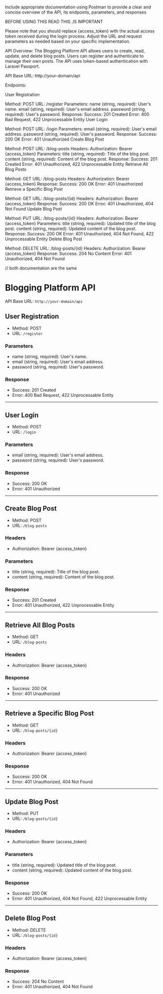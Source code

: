 Include appropriate documentation using Postman to provide a clear and concise overview of the API, its endpoints, parameters, and responses


BEFORE USING THIS READ THIS ,IS IMPORTANT



Please note that you should replace {access_token} with the actual access token received during the login process. Adjust the URL and request parameters as needed based on your specific implementation.




  API Overview:
The Blogging Platform API allows users to create, read, update, and delete blog posts. Users can register and authenticate to manage their own posts. The API uses token-based authentication with Laravel Passport.

API Base URL: http://your-domain/api

Endpoints:

User Registration

Method: POST
URL: /register
Parameters:
name (string, required): User's name.
email (string, required): User's email address.
password (string, required): User's password.
Response:
Success: 201 Created
Error: 400 Bad Request, 422 Unprocessable Entity
User Login

Method: POST
URL: /login
Parameters:
email (string, required): User's email address.
password (string, required): User's password.
Response:
Success: 200 OK
Error: 401 Unauthorized
Create Blog Post

Method: POST
URL: /blog-posts
Headers:
Authorization: Bearer {access_token}
Parameters:
title (string, required): Title of the blog post.
content (string, required): Content of the blog post.
Response:
Success: 201 Created
Error: 401 Unauthorized, 422 Unprocessable Entity
Retrieve All Blog Posts

Method: GET
URL: /blog-posts
Headers:
Authorization: Bearer {access_token}
Response:
Success: 200 OK
Error: 401 Unauthorized
Retrieve a Specific Blog Post

Method: GET
URL: /blog-posts/{id}
Headers:
Authorization: Bearer {access_token}
Response:
Success: 200 OK
Error: 401 Unauthorized, 404 Not Found
Update Blog Post

Method: PUT
URL: /blog-posts/{id}
Headers:
Authorization: Bearer {access_token}
Parameters:
title (string, required): Updated title of the blog post.
content (string, required): Updated content of the blog post.
Response:
Success: 200 OK
Error: 401 Unauthorized, 404 Not Found, 422 Unprocessable Entity
Delete Blog Post

Method: DELETE
URL: /blog-posts/{id}
Headers:
Authorization: Bearer {access_token}
Response:
Success: 204 No Content
Error: 401 Unauthorized, 404 Not Found







// both documentation are the same







# Blogging Platform API

API Base URL: `http://your-domain/api`

## User Registration

- Method: POST
- URL: `/register`

### Parameters

- name (string, required): User's name.
- email (string, required): User's email address.
- password (string, required): User's password.

### Response

- Success: 201 Created
- Error: 400 Bad Request, 422 Unprocessable Entity

---

## User Login

- Method: POST
- URL: `/login`

### Parameters

- email (string, required): User's email address.
- password (string, required): User's password.

### Response

- Success: 200 OK
- Error: 401 Unauthorized

---

## Create Blog Post

- Method: POST
- URL: `/blog-posts`

### Headers

- Authorization: Bearer {access_token}

### Parameters

- title (string, required): Title of the blog post.
- content (string, required): Content of the blog post.

### Response

- Success: 201 Created
- Error: 401 Unauthorized, 422 Unprocessable Entity

---

## Retrieve All Blog Posts

- Method: GET
- URL: `/blog-posts`

### Headers

- Authorization: Bearer {access_token}

### Response

- Success: 200 OK
- Error: 401 Unauthorized

---

## Retrieve a Specific Blog Post

- Method: GET
- URL: `/blog-posts/{id}`

### Headers

- Authorization: Bearer {access_token}

### Response

- Success: 200 OK
- Error: 401 Unauthorized, 404 Not Found

---

## Update Blog Post

- Method: PUT
- URL: `/blog-posts/{id}`

### Headers

- Authorization: Bearer {access_token}

### Parameters

- title (string, required): Updated title of the blog post.
- content (string, required): Updated content of the blog post.

### Response

- Success: 200 OK
- Error: 401 Unauthorized, 404 Not Found, 422 Unprocessable Entity

---

## Delete Blog Post

- Method: DELETE
- URL: `/blog-posts/{id}`

### Headers

- Authorization: Bearer {access_token}

### Response

- Success: 204 No Content
- Error: 401 Unauthorized, 404 Not Found
